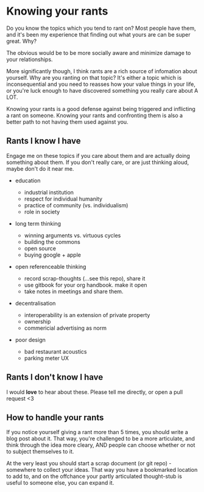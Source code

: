 # Knowing your rants

Do you know the topics which you tend to rant on?
Most people have them, and it's been my experience that finding out what yours are can be super great.
Why? 

The obvious would be to be more socially aware and minimize damage to your relationships.

More significantly though, I think rants are a rich source of infomation about yourself.
Why are you ranting on that topic?
It's either a topic which is inconsequential and you need to reasses how your value things in your life,
or you're luck enough to have discovered something you really care about A LOT.

Knowing your rants is a good defense against being triggered and inflicting a rant on someone.
Knowing your rants and confronting them is also a better path to not having them used against you.

## Rants I know I have

Engage me on these topics if you care about them and are actually doing something about them.
If you don't really care, or are just thinking aloud, maybe don't do it near me.

- education
  - industrial institution
  - respect for individual humanity
  - practice of community (vs. individualism)
  - role in society

- long term thinking
  - winning arguments vs. virtuous cycles
  - building the commons
  - open source
  - buying google + apple

- open referenceable thinking
  - record scrap-thoughts (...see this repo), share it
  - use gitbook for your org handbook. make it open
  - take notes in meetings and share them.

- decentralisation
  - interoperability is an extension of private property
  - ownership
  - commericial advertising as norm

- poor design
  - bad restaurant acoustics
  - parking meter UX


## Rants I don't know I have

I would **love** to hear about these.
Please tell me directly, or open a pull request <3


## How to handle your rants

If you notice yourself giving a rant more than 5 times, you should write a blog post about it.
That way, you're challenged to be a more articulate, and think through the idea more cleary, AND people can choose whether or not to subject themselves to it.

At the very least you should start a scrap document (or git repo) - somewhere to collect your ideas.
That way you have a bookmarked location to add to, and on the offchance your partly articulated thought-stub is useful to someone else, you can expand it.

